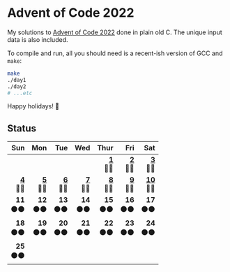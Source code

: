 # Advent of Code 2022

My solutions to [Advent of Code 2022](https://adventofcode.com/2022/) done in plain old C.
The unique input data is also included.

To compile and run, all you should need is a recent-ish version of GCC and `make`:

```bash
make
./day1
./day2
# ...etc
```

Happy holidays! 🎄

## Status

|           **Sun** |           **Mon** |           **Tue** |           **Wed** |          **Thur** |           **Fri** |            **Sat** |
|------------------:|------------------:|------------------:|------------------:|------------------:|------------------:|-------------------:|
|                   |                   |                   |                   | **[1]**</br>🌟🌟 | **[2]**</br>🌟🌟 |  **[3]**</br>🌟🌟 |
| **[4]**</br>🌟🌟 | **[5]**</br>🌟🌟 | **[6]**</br>🌟🌟 | **[7]**</br>🌟🌟 | **[8]**</br>🌟🌟 | **[9]**</br>🌟🌟 | **[10]**</br>🌟🌟 |
|  **11**</br>⚫⚫ |  **12**</br>⚫⚫ |  **13**</br>⚫⚫ |  **14**</br>⚫⚫ |  **15**</br>⚫⚫ |  **16**</br>⚫⚫ |   **17**</br>⚫⚫ |
|  **18**</br>⚫⚫ |  **19**</br>⚫⚫ |  **20**</br>⚫⚫ |  **21**</br>⚫⚫ |  **22**</br>⚫⚫ |  **23**</br>⚫⚫ |   **24**</br>⚫⚫ |
|  **25**</br>⚫⚫ |                   |                   |                   |                   |                   |                    |

[1]: src/day1.c
[2]: src/day2.c
[3]: src/day3.c
[4]: src/day4.c
[5]: src/day5.c
[6]: src/day6.c
[7]: src/day7.c
[8]: src/day8.c
[9]: src/day9.c
[10]: src/day10.c
